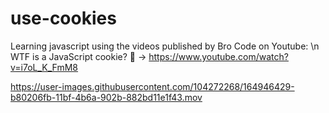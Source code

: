 # use-cookies
Learning javascript using the videos published by Bro Code on Youtube:
\n WTF is a JavaScript cookie? 🍪 -> https://www.youtube.com/watch?v=i7oL_K_FmM8



https://user-images.githubusercontent.com/104272268/164946429-b80206fb-11bf-4b6a-902b-882bd11e1f43.mov
